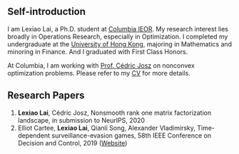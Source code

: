 
## Self-introduction

I am Lexiao Lai, a Ph.D. student at [Columbia IEOR](https://ieor.columbia.edu/). My research interest lies broadly in Operations Research, especially in Optimization. I completed my undergraduate at the [University of Hong Kong](https://www.hku.hk/), majoring in Mathematics and minoring in Finance. And I graduated with First Class Honors.

At Columbia, I am working with [Prof. Cédric Josz](https://sites.google.com/site/cedricjosz/) on nonconvex optimization problems. Please refer to my [CV](/Lai_Lexiao_CV_08082020.pdf) for more details.

## Research Papers
1. **Lexiao Lai**, Cédric Josz, Nonsmooth rank one matrix factorization landscape, in submission to NeurIPS, 2020
2. Elliot Cartee, **Lexiao Lai**, Qianli Song, Alexander Vladimirsky, Time-dependent surveillance-evasion games, 58th IEEE Conference on Decision and Control, 2019 ([Website](https://eikonal-equation.github.io/TimeDependent_SEG/))

